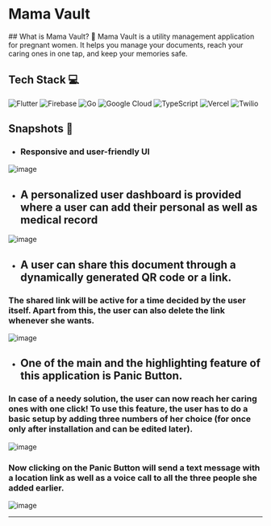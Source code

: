 <h1>Mama Vault</h1>  
## What is Mama Vault? 🤔
Mama Vault is a utility management application for pregnant women. It helps you manage your documents, reach your caring ones in one tap, and keep your memories safe. 
    
 
## Tech Stack 💻
![Flutter](https://img.shields.io/badge/Flutter-%2302569B.svg?style=for-the-badge&logo=Flutter&logoColor=white) ![Firebase](https://img.shields.io/badge/Firebase-039BE5?style=for-the-badge&logo=Firebase&logoColor=white) ![Go](https://img.shields.io/badge/go-%2300ADD8.svg?style=for-the-badge&logo=go&logoColor=white) ![Google Cloud](https://img.shields.io/badge/GoogleCloud-%234285F4.svg?style=for-the-badge&logo=google-cloud&logoColor=white) ![TypeScript](https://img.shields.io/badge/typescript-%23007ACC.svg?style=for-the-badge&logo=typescript&logoColor=white) ![Vercel](https://img.shields.io/badge/vercel-%23000000.svg?style=for-the-badge&logo=vercel&logoColor=white) ![Twilio](https://img.shields.io/badge/twilio-%23000000.svg?style=for-the-badge&logo=twilio&logoColor=red) 
 

## Snapshots 📸
+ ### Responsive and user-friendly UI

![image](https://user-images.githubusercontent.com/93156825/221395164-c7fedf4e-d107-4b88-b42d-5ab232aedbfc.png)

+ ## A personalized user dashboard is provided where a user can add their personal as well as medical record

![image](https://user-images.githubusercontent.com/93156825/221397175-1f325f26-b80d-4eab-a6f8-253eb8b848ac.png)

+ ## A user can share this document through a dynamically generated QR code or a link.
### The shared link will be active for a time decided by the user itself. Apart from this, the user can also delete the link whenever she wants.

![image](https://user-images.githubusercontent.com/93156825/221397379-a9e695aa-43fa-44a0-be70-8674d3ecb641.png)

+ ## One of the main and the highlighting feature of this application is Panic Button.
### In case of a needy solution, the user can now reach her caring ones with one click! To use this feature, the user has to do a basic setup by adding three numbers of her choice (for once only after installation and can be edited later).

![image](https://user-images.githubusercontent.com/93156825/221397561-6d06af24-b638-4438-ad92-4355b3687b68.png)

### Now clicking on the Panic Button will send a text message with a location link as well as a voice call to all the three people she added earlier.

![image](https://user-images.githubusercontent.com/93156825/221397886-8e7d3ad0-03a8-4689-b270-7a2e4debf3de.png)




--------

